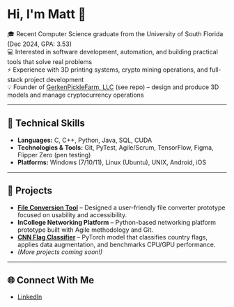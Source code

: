 # Hi, I'm Matt 👋  

🎓 Recent Computer Science graduate from the University of South Florida (Dec 2024, GPA: 3.53)  
💻 Interested in software development, automation, and building practical tools that solve real problems  
⚡ Experience with 3D printing systems, crypto mining operations, and full-stack project development  
💡 Founder of [GerkenPickleFarm, LLC](https://github.com/GerkenPickle/GerkenPickleFarm) (see repo) – design and produce 3D models and manage cryptocurrency operations

---

## 🔧 Technical Skills
- **Languages:** C, C++, Python, Java, SQL, CUDA  
- **Technologies & Tools:** Git, PyTest, Agile/Scrum, TensorFlow, Figma, Flipper Zero (pen testing)  
- **Platforms:** Windows (7/10/11), Linux (Ubuntu), UNIX, Android, iOS  

---

## 🚀 Projects
- **[File Conversion Tool](https://github.com/GerkenPickle/file-converter)** – Designed a user-friendly file converter prototype focused on usability and accessibility.  
- **InCollege Networking Platform** – Python-based networking platform prototype built with Agile methodology and Git.  
- **[CNN Flag Classifier](https://github.com/GerkenPickle/Flag-Identification-CNN)** – PyTorch model that classifies country flags, applies data augmentation, and benchmarks CPU/GPU performance. 
- *(More projects coming soon!)*  

---

## 🌐 Connect With Me
- [LinkedIn](https://www.linkedin.com/in/matt-gerken/)  
